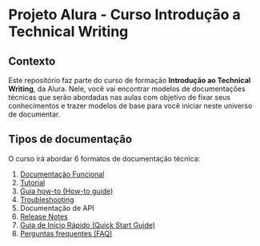 # Projeto Alura - Curso Introdução a Technical Writing

## Contexto 
Este repositório faz parte do curso de formação **Introdução ao Technical Writing**, da Alura. Nele, você vai encontrar modelos de documentações técnicas que serão abordadas nas aulas com objetivo de fixar seus conhecimentos e trazer modelos de base para você iniciar neste universo de documentar. 

## Tipos de documentação 
O curso irá abordar 6 formatos de documentação técnica: 

1. [Documentação Funcional](https://github.com/marimoreiratw/projeto-alura/blob/main/documenta%C3%A7%C3%A3o-funcional.md)
2. [Tutorial](https://github.com/marimoreiratw/projeto-alura/blob/main/tutorial.md)
3. [Guia how-to (How-to guide)](https://github.com/marimoreiratw/projeto-alura/blob/main/guia-how-to.md)
5. [Troubleshooting](https://github.com/marimoreiratw/projeto-alura/blob/main/troubleshooting.md)
6. Documentação de API
7. [Release Notes](https://github.com/marimoreiratw/projeto-alura/blob/main/release-notes.md)
8. [Guia de Início Rápido (Quick Start Guide)](https://github.com/marimoreiratw/projeto-alura/blob/main/guia-in%C3%ADcio-r%C3%A1pido.md)
9. [Perguntas frequentes (FAQ)](https://github.com/marimoreiratw/projeto-alura/blob/main/perguntas-frequentes-faq.md)

